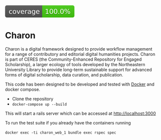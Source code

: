 [![Coverage](https://raw.githubusercontent.com/NEU-Libraries/charon/master/badge.svg?sanitize=true)](https://github.com/NEU-Libraries/charon)

# Charon

Charon is a digital framework designed to provide workflow management for a range of contributory and editorial digital humanities projects. Charon is part of CERES (the Community-Enhanced Repository for Engaged Scholarship), a larger ecology of tools developed by the Northeastern University Library to provide long-term sustainable support for advanced forms of digital scholarship, data curation, and publication.

This code has been designed to be developed and tested with [Docker](https://www.docker.com/) and docker compose.

* Clone the repository
* ```docker-compose up --build```

This will start a rails server which can be accessed at <http://localhost:3000>

To run the test suite if you already have the containers running

```docker exec -ti charon_web_1 bundle exec rspec spec```

